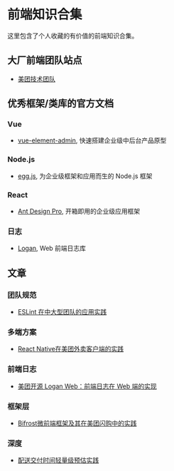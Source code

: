 # 前端知识合集

这里包含了个人收藏的有价值的前端知识合集。

## 大厂前端团队站点

- [美团技术团队](https://tech.meituan.com/)

## 优秀框架/类库的官方文档

### Vue

- [vue-element-admin](https://panjiachen.gitee.io/vue-element-admin-site/zh/guide/), 快速搭建企业级中后台产品原型

### Node.js
- [egg.js](https://eggjs.org/zh-cn/intro/), 为企业级框架和应用而生的 Node.js 框架

### React
- [Ant Design Pro](https://pro.ant.design/docs/getting-started-cn), 开箱即用的企业级应用框架

### 日志
- [Logan](https://github.com/Meituan-Dianping/Logan/blob/master/Logan/WebSDK/README.ch.md), Web 前端日志库


## 文章

### 团队规范
- [ESLint 在中大型团队的应用实践](https://tech.meituan.com/2019/08/01/eslint-application-practice-in-medium-and-large-teams.html)

### 多端方案
- [React Native在美团外卖客户端的实践](https://tech.meituan.com/2019/12/19/meituan-mrn-practice.html)

### 前端日志

- [美团开源 Logan Web：前端日志在 Web 端的实现](https://tech.meituan.com/2020/01/09/meituan-logan.html)

### 框架层
- [Bifrost微前端框架及其在美团闪购中的实践](https://tech.meituan.com/2019/12/26/meituan-bifrost.html)

### 深度
- [配送交付时间轻量级预估实践](https://tech.meituan.com/2019/10/10/distribution-time-prediction-practice.html)
